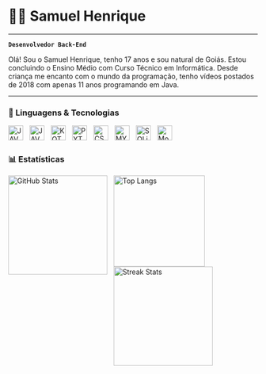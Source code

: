 # 👨‍💻 Samuel Henrique

---

**`Desenvolvedor Back-End`**

Olá! Sou o Samuel Henrique, tenho 17 anos e sou natural de Goiás. Estou concluindo o Ensino Médio com Curso Técnico em Informática. Desde criança me encanto com o mundo da programação, tenho vídeos postados de 2018 com apenas 11 anos programando em Java.

---

### 🤖 Linguagens & Tecnologias

<img 
align="left"
    alt="JAVA"
    title="Java"
    width="30px"
    style="padding-right: 10px;"
    src="https://cdn.jsdelivr.net/gh/devicons/devicon@latest/icons/java/java-original.svg"
/>

<img 
align="left"
    alt="JAVASCRIPT"
    title="JavaScript"
    width="30px"
    style="padding-right: 10px;"
    src="https://cdn.jsdelivr.net/gh/devicons/devicon@latest/icons/javascript/javascript-original.svg"
/>   

<img 
align="left"
    alt="KOTLIN"
    title="Kotlin"
    width="30px"
    style="padding-right: 10px;"
    src="https://cdn.jsdelivr.net/gh/devicons/devicon@latest/icons/kotlin/kotlin-original.svg"
/>   

<img 
align="left"
    alt="PYTHON"
    title="Python"
    width="30px"
    style="padding-right: 10px;"
    src="https://cdn.jsdelivr.net/gh/devicons/devicon@latest/icons/python/python-original.svg"
/>      

<img 
align="left"
    alt="CSharp"
    title="C#"
    width="30px"
    style="padding-right: 10px;"
    src="https://cdn.jsdelivr.net/gh/devicons/devicon@latest/icons/csharp/csharp-original.svg"
/> 

<img 
align="left"
    alt="MYSQL"
    title="MySQl"
    width="30px"
    style="padding-right: 10px;"
    src="https://cdn.jsdelivr.net/gh/devicons/devicon@latest/icons/mysql/mysql-original.svg"
/> 

<img 
align="left"
    alt="SQLite"
    title="SQLite"
    width="30px"
    style="padding-right: 10px;"
    src="https://cdn.jsdelivr.net/gh/devicons/devicon@latest/icons/sqlite/sqlite-original.svg"
/> 

<img 
align="left"
    alt="MongoDB"
    title="MongoDB"
    width="30px"
    style="padding-right: 10px;"
    src="https://cdn.jsdelivr.net/gh/devicons/devicon@latest/icons/mongodb/mongodb-original.svg"
/> 

<br/>
<br/>

### 📊 Estatísticas

<p>
  <img
    align="left"
    alt="GitHub Stats"
    height="200"
    style="padding-right: 10px;"
    src="https://github-readme-stats.vercel.app/api?username=zyypj&show_icons=true&theme=transparent&include_all_commits=true&locale=pt-br"
  />

  <img
    align="left"
    alt="Top Langs"
    height="184"
    style="padding-right: 10px;"
    src="https://github-readme-stats.vercel.app/api/top-langs/?username=zyypj&layout=compact&theme=transparent&include_all_commits=true&locale=pt-br"
  />

  <img
    align="left"
    alt="Streak Stats"
    height="200"
    src="https://github-readme-streak-stats.herokuapp.com/?user=zyypj&theme=transparent"
  />
</p>
